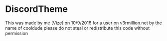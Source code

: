 # DiscordTheme
This was made by me (Vize) on 10/9/2016 
for a user on v3rmillion.net by the name of cooldude
please do not steal or redistribute this code without permission
